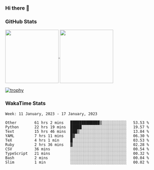 ### Hi there 👋

### GitHub Stats

<a href="https://github.com/anuraghazra/github-readme-stats">
  <img align="center" height="170px" src="https://github-readme-stats.vercel.app/api/top-langs/?username=tksfjt1024&layout=compact&count_private=true&show_icons=true&show_icons=true&theme=graywhite" />
</a>
<a href="https://github.com/anuraghazra/github-readme-stats">
  <img align="center" height="170px" src="https://github-readme-stats.vercel.app/api?username=tksfjt1024&count_private=true&show_icons=true&show_icons=true&theme=graywhite" />
</a>

[![trophy](https://github-profile-trophy.vercel.app/?username=tksfjt1024)](https://github.com/ryo-ma/github-profile-trophy)

### WakaTime Stats

<!--START_SECTION:waka-->
```text
Week: 11 January, 2023 - 17 January, 2023

Other        61 hrs 2 mins   █████████████▒░░░░░░░░░░░   53.53 % 
Python       22 hrs 19 mins  █████░░░░░░░░░░░░░░░░░░░░   19.57 % 
Text         15 hrs 46 mins  ███▒░░░░░░░░░░░░░░░░░░░░░   13.84 % 
YAML         7 hrs 11 mins   █▓░░░░░░░░░░░░░░░░░░░░░░░   06.30 % 
TeX          4 hrs 1 min     █░░░░░░░░░░░░░░░░░░░░░░░░   03.53 % 
Ruby         2 hrs 36 mins   ▓░░░░░░░░░░░░░░░░░░░░░░░░   02.28 % 
CSV          36 mins         ░░░░░░░░░░░░░░░░░░░░░░░░░   00.54 % 
TypeScript   21 mins         ░░░░░░░░░░░░░░░░░░░░░░░░░   00.32 % 
Bash         2 mins          ░░░░░░░░░░░░░░░░░░░░░░░░░   00.04 % 
Slim         1 min           ░░░░░░░░░░░░░░░░░░░░░░░░░   00.02 % 
```
<!--END_SECTION:waka-->
